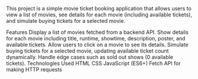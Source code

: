 This project is a simple movie ticket booking application that allows users to view a list of movies, see details for each movie (including available tickets), and simulate buying tickets for a selected movie.

Features
Display a list of movies fetched from a backend API.
Show details for each movie including title, runtime, showtime, description, poster, and available tickets.
Allow users to click on a movie to see its details.
Simulate buying tickets for a selected movie, updating available ticket count dynamically.
Handle edge cases such as sold out shows (0 available tickets).
Technologies Used
HTML
CSS
JavaScript (ES6+)
Fetch API for making HTTP requests
